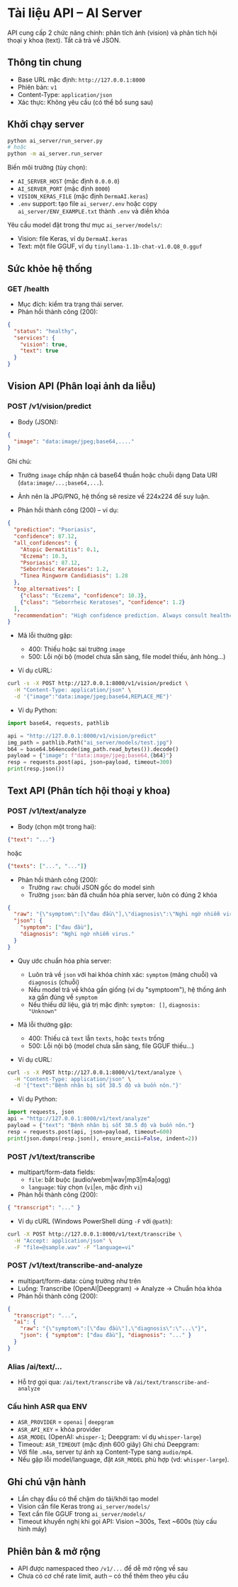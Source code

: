 # Tài liệu API – AI Server

API cung cấp 2 chức năng chính: phân tích ảnh (vision) và phân tích hội thoại y khoa (text). Tất cả trả về JSON.

## Thông tin chung
- Base URL mặc định: `http://127.0.0.1:8000`
- Phiên bản: `v1`
- Content-Type: `application/json`
- Xác thực: Không yêu cầu (có thể bổ sung sau)

## Khởi chạy server
```bash
python ai_server/run_server.py
# hoặc
python -m ai_server.run_server
```

Biến môi trường (tùy chọn):
- `AI_SERVER_HOST` (mặc định `0.0.0.0`)
- `AI_SERVER_PORT` (mặc định `8000`)
- `VISION_KERAS_FILE` (mặc định `DermaAI.keras`)
- `.env` support: tạo file `ai_server/.env` hoặc copy `ai_server/ENV_EXAMPLE.txt` thành `.env` và điền khóa

Yêu cầu model đặt trong thư mục `ai_server/models/`:
- Vision: file Keras, ví dụ `DermaAI.keras`
- Text: một file GGUF, ví dụ `tinyllama-1.1b-chat-v1.0.Q8_0.gguf`

## Sức khỏe hệ thống
### GET /health
- Mục đích: kiểm tra trạng thái server.
- Phản hồi thành công (200):
```json
{
  "status": "healthy",
  "services": {
    "vision": true,
    "text": true
  }
}
```

## Vision API (Phân loại ảnh da liễu)
### POST /v1/vision/predict
- Body (JSON):
```json
{
  "image": "data:image/jpeg;base64,...."
}
```
Ghi chú:
- Trường `image` chấp nhận cả base64 thuần hoặc chuỗi dạng Data URI (`data:image/...;base64,...`).
- Ảnh nên là JPG/PNG, hệ thống sẽ resize về 224x224 để suy luận.

- Phản hồi thành công (200) – ví dụ:
```json
{
  "prediction": "Psoriasis",
  "confidence": 87.12,
  "all_confidences": {
    "Atopic Dermatitis": 0.1,
    "Eczema": 10.3,
    "Psoriasis": 87.12,
    "Seborrheic Keratoses": 1.2,
    "Tinea Ringworm Candidiasis": 1.28
  },
  "top_alternatives": [
    {"class": "Eczema", "confidence": 10.3},
    {"class": "Seborrheic Keratoses", "confidence": 1.2}
  ],
  "recommendation": "High confidence prediction. Always consult healthcare professional for confirmation."
}
```

- Mã lỗi thường gặp:
  - 400: Thiếu hoặc sai trường `image`
  - 500: Lỗi nội bộ (model chưa sẵn sàng, file model thiếu, ảnh hỏng…)

- Ví dụ cURL:
```bash
curl -s -X POST http://127.0.0.1:8000/v1/vision/predict \
  -H "Content-Type: application/json" \
  -d '{"image":"data:image/jpeg;base64,REPLACE_ME"}'
```

- Ví dụ Python:
```python
import base64, requests, pathlib

api = "http://127.0.0.1:8000/v1/vision/predict"
img_path = pathlib.Path("ai_server/models/test.jpg")
b64 = base64.b64encode(img_path.read_bytes()).decode()
payload = {"image": f"data:image/jpeg;base64,{b64}"}
resp = requests.post(api, json=payload, timeout=300)
print(resp.json())
```

## Text API (Phân tích hội thoại y khoa)
### POST /v1/text/analyze
- Body (chọn một trong hai):
```json
{"text": "..."}
```
hoặc
```json
{"texts": ["...", "..."]}
```

- Phản hồi thành công (200):
  - Trường `raw`: chuỗi JSON gốc do model sinh
  - Trường `json`: bản đã chuẩn hóa phía server, luôn có đúng 2 khóa
```json
{
  "raw": "{\"symptom\":[\"đau đầu\"],\"diagnosis\":\"Nghi ngờ nhiễm virus.\"}",
  "json": {
    "symptom": ["đau đầu"],
    "diagnosis": "Nghi ngờ nhiễm virus."
  }
}
```

- Quy ước chuẩn hóa phía server:
  - Luôn trả về `json` với hai khóa chính xác: `symptom` (mảng chuỗi) và `diagnosis` (chuỗi)
  - Nếu model trả về khóa gần giống (ví dụ "symptoom"), hệ thống ánh xạ gần đúng về `symptom`
  - Nếu thiếu dữ liệu, giá trị mặc định: `symptom: []`, `diagnosis: "Unknown"`

- Mã lỗi thường gặp:
  - 400: Thiếu cả `text` lẫn `texts`, hoặc `texts` trống
  - 500: Lỗi nội bộ (model chưa sẵn sàng, file GGUF thiếu…)

- Ví dụ cURL:
```bash
curl -s -X POST http://127.0.0.1:8000/v1/text/analyze \
  -H "Content-Type: application/json" \
  -d '{"text":"Bệnh nhân bị sốt 38.5 độ và buồn nôn."}'
```

- Ví dụ Python:
```python
import requests, json
api = "http://127.0.0.1:8000/v1/text/analyze"
payload = {"text": "Bệnh nhân bị sốt 38.5 độ và buồn nôn."}
resp = requests.post(api, json=payload, timeout=600)
print(json.dumps(resp.json(), ensure_ascii=False, indent=2))
```

### POST /v1/text/transcribe
- multipart/form-data fields:
  - `file`: bắt buộc (audio/webm|wav|mp3|m4a|ogg)
  - `language`: tùy chọn (`vi`|`en`, mặc định `vi`)
- Phản hồi thành công (200):
```json
{ "transcript": "..." }
```

- Ví dụ cURL (Windows PowerShell dùng `-F` với `@path`):
```bash
curl -X POST http://127.0.0.1:8000/v1/text/transcribe \
  -H "Accept: application/json" \
  -F "file=@sample.wav" -F "language=vi"
```

### POST /v1/text/transcribe-and-analyze
- multipart/form-data: cùng trường như trên
- Luồng: Transcribe (OpenAI|Deepgram) → Analyze → Chuẩn hóa khóa
- Phản hồi thành công (200):
```json
{
  "transcript": "...",
  "ai": {
    "raw": "{\"symptom\":[\"đau đầu\"],\"diagnosis\":\"...\"}",
    "json": { "symptom": ["đau đầu"], "diagnosis": "..." }
  }
}
```

### Alias /ai/text/...
- Hỗ trợ gọi qua: `/ai/text/transcribe` và `/ai/text/transcribe-and-analyze`

### Cấu hình ASR qua ENV
- `ASR_PROVIDER` = `openai` | `deepgram`
- `ASR_API_KEY` = khóa provider
- `ASR_MODEL` (OpenAI: `whisper-1`; Deepgram: ví dụ `whisper-large`)
- Timeout: `ASR_TIMEOUT` (mặc định 600 giây)
Ghi chú Deepgram:
- Với file `.m4a`, server tự ánh xạ Content-Type sang `audio/mp4`.
- Nếu gặp lỗi model/language, đặt `ASR_MODEL` phù hợp (vd: `whisper-large`).

## Ghi chú vận hành
- Lần chạy đầu có thể chậm do tải/khởi tạo model
- Vision cần file Keras trong `ai_server/models/`
- Text cần file GGUF trong `ai_server/models/`
- Timeout khuyến nghị khi gọi API: Vision ~300s, Text ~600s (tùy cấu hình máy)

## Phiên bản & mở rộng
- API được namespaced theo `/v1/...` để dễ mở rộng về sau
- Chưa có cơ chế rate limit, auth – có thể thêm theo yêu cầu
